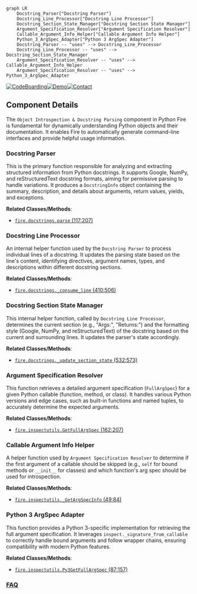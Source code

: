 ```mermaid
graph LR
    Docstring_Parser["Docstring Parser"]
    Docstring_Line_Processor["Docstring Line Processor"]
    Docstring_Section_State_Manager["Docstring Section State Manager"]
    Argument_Specification_Resolver["Argument Specification Resolver"]
    Callable_Argument_Info_Helper["Callable Argument Info Helper"]
    Python_3_ArgSpec_Adapter["Python 3 ArgSpec Adapter"]
    Docstring_Parser -- "uses" --> Docstring_Line_Processor
    Docstring_Line_Processor -- "uses" --> Docstring_Section_State_Manager
    Argument_Specification_Resolver -- "uses" --> Callable_Argument_Info_Helper
    Argument_Specification_Resolver -- "uses" --> Python_3_ArgSpec_Adapter
```
[![CodeBoarding](https://img.shields.io/badge/Generated%20by-CodeBoarding-9cf?style=flat-square)](https://github.com/CodeBoarding/GeneratedOnBoardings)[![Demo](https://img.shields.io/badge/Try%20our-Demo-blue?style=flat-square)](https://www.codeboarding.org/demo)[![Contact](https://img.shields.io/badge/Contact%20us%20-%20contact@codeboarding.org-lightgrey?style=flat-square)](mailto:contact@codeboarding.org)

## Component Details

The `Object Introspection & Docstring Parsing` component in Python Fire is fundamental for dynamically understanding Python objects and their documentation. It enables Fire to automatically generate command-line interfaces and provide helpful usage information.

### Docstring Parser
This is the primary function responsible for analyzing and extracting structured information from Python docstrings. It supports Google, NumPy, and reStructuredText docstring formats, aiming for permissive parsing to handle variations. It produces a `DocstringInfo` object containing the summary, description, and details about arguments, return values, yields, and exceptions.


**Related Classes/Methods**:

- <a href="https://github.com/google/python-fire/blob/master/fire/docstrings.py#L117-L207" target="_blank" rel="noopener noreferrer">`fire.docstrings.parse` (117:207)</a>


### Docstring Line Processor
An internal helper function used by the `Docstring Parser` to process individual lines of a docstring. It updates the parsing state based on the line's content, identifying directives, argument names, types, and descriptions within different docstring sections.


**Related Classes/Methods**:

- <a href="https://github.com/google/python-fire/blob/master/fire/docstrings.py#L410-L506" target="_blank" rel="noopener noreferrer">`fire.docstrings._consume_line` (410:506)</a>


### Docstring Section State Manager
This internal helper function, called by `Docstring Line Processor`, determines the current section (e.g., "Args:", "Returns:") and the formatting style (Google, NumPy, and reStructuredText) of the docstring based on the current and surrounding lines. It updates the parser's state accordingly.


**Related Classes/Methods**:

- <a href="https://github.com/google/python-fire/blob/master/fire/docstrings.py#L532-L573" target="_blank" rel="noopener noreferrer">`fire.docstrings._update_section_state` (532:573)</a>


### Argument Specification Resolver
This function retrieves a detailed argument specification (`FullArgSpec`) for a given Python callable (function, method, or class). It handles various Python versions and edge cases, such as built-in functions and named tuples, to accurately determine the expected arguments.


**Related Classes/Methods**:

- <a href="https://github.com/google/python-fire/blob/master/fire/inspectutils.py#L162-L207" target="_blank" rel="noopener noreferrer">`fire.inspectutils.GetFullArgSpec` (162:207)</a>


### Callable Argument Info Helper
A helper function used by `Argument Specification Resolver` to determine if the first argument of a callable should be skipped (e.g., `self` for bound methods or `__init__` for classes) and which function's arg spec should be used for introspection.


**Related Classes/Methods**:

- <a href="https://github.com/google/python-fire/blob/master/fire/inspectutils.py#L49-L84" target="_blank" rel="noopener noreferrer">`fire.inspectutils._GetArgSpecInfo` (49:84)</a>


### Python 3 ArgSpec Adapter
This function provides a Python 3-specific implementation for retrieving the full argument specification. It leverages `inspect._signature_from_callable` to correctly handle bound arguments and follow wrapper chains, ensuring compatibility with modern Python features.


**Related Classes/Methods**:

- <a href="https://github.com/google/python-fire/blob/master/fire/inspectutils.py#L87-L157" target="_blank" rel="noopener noreferrer">`fire.inspectutils.Py3GetFullArgSpec` (87:157)</a>




### [FAQ](https://github.com/CodeBoarding/GeneratedOnBoardings/tree/main?tab=readme-ov-file#faq)